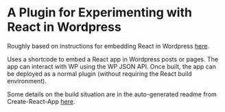 # A Plugin for Experimenting with React in Wordpress

Roughly based on instructions for embedding React in Wordpress [here](https://www.digitalocean.com/community/tutorials/how-to-embed-a-react-application-in-wordpress-on-ubuntu-18-04).

Uses a shortcode to embed a React app in Wordpress posts or pages. The app can interact with WP using the WP JSON API. Once built, the app can be deployed as a normal plugin (without requiring the React build environment).

Some details on the build situation are in the auto-generated readme from Create-React-App [here](https://github.com/Photosynthesis/React-Wordpress/blob/master/widget/README.md).
